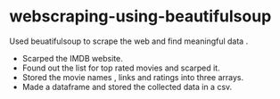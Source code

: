 # webscraping-using-beautifulsoup
Used beuatifulsoup to scrape the web and find meaningful data .
- Scarped the IMDB website.
- Found out the list for top rated movies and scarped it.
- Stored the movie names , links and ratings into three arrays.
- Made a dataframe and stored the collected data in a csv.
